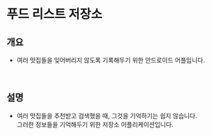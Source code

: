 # 푸드 리스트 저장소
## 개요
- 여러 맛집들을 잊어버리지 않도록 기록해두기 위한 안드로이드 어플입니다.
</br>

## 설명
- 여러 맛집들을 추천받고 검색했을 때, 그것을 기억하기는 쉽지 않습니다.<br>
그러한 정보들을 기억해두기 위한 저장소 어플리케이션입니다.
